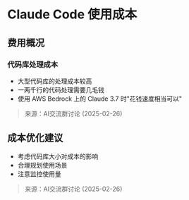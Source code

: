 # Claude Code 使用成本

## 费用概况

### 代码库处理成本
- 大型代码库的处理成本较高
- 一两千行的代码处理需要几毛钱
- 使用 AWS Bedrock 上的 Claude 3.7 时"花钱速度相当可以"

> 来源：AI交流群讨论 (2025-02-26)

## 成本优化建议

- 考虑代码库大小对成本的影响
- 合理规划使用场景
- 注意监控使用量

> 来源：AI交流群讨论 (2025-02-26)